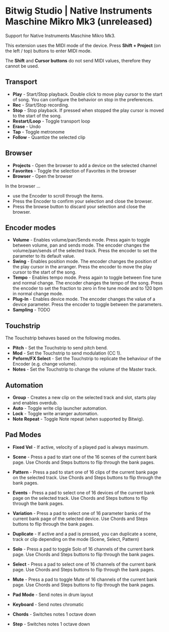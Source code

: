 # Bitwig Studio | Native Instruments Maschine Mikro Mk3 (unreleased)

Support for Native Instruments Maschine Mikro Mk3.

This extension uses the MIDI mode of the device. Press **Shift + Project** (on the left / top) buttons to enter MIDI mode.

The **Shift** and **Cursor buttons** do not send MIDI values, therefore they cannot be used.

## Transport

* **Play** - Start/Stop playback. Double click to move play cursor to the start of song. You can configure the behavior on stop in the preferences.
* **Rec** - Start/Stop recording.
* **Stop** - Stop playback. If pressed when stopped the play cursor is moved to the start of the song.
* **Restart/Loop** - Toggle transport loop
* **Erase** - Undo
* **Tap** - Toggle metronome
* **Follow** - Quantize the selected clip

## Browser

* **Projects** - Open the browser to add a device on the selected channel
* **Favorites** - Toggle the selection of Favorites in the browser
* **Browser** - Open the browser

In the browser ...
* use the Encoder to scroll through the items.
* Press the Encoder to confirm your selection and close the browser.
* Press the browse button to discard your selection and close the browser.

## Encoder modes

* **Volume** - Enables volume/pan/Sends mode. Press again to toggle between volume, pan and sends mode. The encoder changes the volume/pan/sends of the selected track. Press the encoder to set the parameter to its default value.
* **Swing** - Enables position mode. The encoder changes the position of the play cursor in the arranger. Press the encoder to move the play cursor to the start of the song.
* **Tempo** - Enables tempo mode. Press again to toggle between fine tune and normal change. The encoder changes the tempo of the song. Press the encoder to set the fraction to zero in fine tune mode and to 120 bpm in normal change mode.
* **Plug-In** - Enables device mode. The encoder changes the value of a device parameter. Press the encoder to toggle between the parameters.
* **Sampling** - TODO

## Touchstrip

The Touchstrip behaves based on the following modes.

* **Pitch** - Set the Touchstrip to send pitch bend.
* **Mod** - Set the Touchstrip to send modulation (CC 1).
* **Peform/FX Select** - Set the Touchstrip to replicate the behaviour of the Encoder (e.g. change volume).
* **Notes** - Set the Touchstrip to change the volume of the Master track.

## Automation

* **Group** - Creates a new clip on the selected track and slot, starts play and enables overdub.
* **Auto** - Toggle write clip launcher automation.
* **Lock** - Toggle write arranger automation.
* **Note Repeat** - Toggle Note repeat (when supported by Bitwig).

## Pad Modes

* **Fixed Vel** - If active, velocity of a played pad is always maximum.
* **Scene** - Press a pad to start one of the 16 scenes of the current bank page. Use Chords and Steps buttons to flip through the bank pages.
* **Pattern** - Press a pad to start one of 16 clips of the current bank page on the selected track. Use Chords and Steps buttons to flip through the bank pages.
* **Events** - Press a pad to select one of 16 devices of the current bank page on the selected track. Use Chords and Steps buttons to flip through the bank pages.
* **Variation** - Press a pad to select one of 16 parameter banks of the current bank page of the selected device. Use Chords and Steps buttons to flip through the bank pages.
* **Duplicate** - If active and a pad is pressed, you can duplicate a scene, track or clip depending on the mode (Scene, Select, Pattern)
* **Solo** - Press a pad to toggle Solo of 16 channels of the current bank page. Use Chords and Steps buttons to flip through the bank pages.
* **Select** - Press a pad to select one of 16 channels of the current bank page. Use Chords and Steps buttons to flip through the bank pages.
* **Mute** - Press a pad to toggle Mute of 16 channels of the current bank page. Use Chords and Steps buttons to flip through the bank pages.

* **Pad Mode** - Send notes in drum layout
* **Keyboard** - Send notes chromatic
* **Chords** - Switches notes 1 octave down
* **Step** - Switches notes 1 octave down
